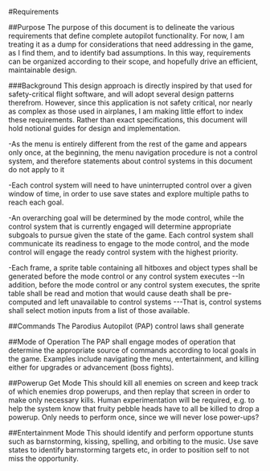 #Requirements

##Purpose
The purpose of this document is to delineate the various requirements that define complete autopilot functionality. For now, I am treating it as a dump for considerations that need addressing in the game, as I find them, and to identify bad assumptions. In this way, requirements can be organized according to their scope, and hopefully drive an efficient, maintainable design.

###Background
This design approach is directly inspired by that used for safety-critical flight software, and will adopt several design patterns therefrom.  However, since this application is not safety critical, nor nearly as complex as those used in airplanes, I am making little effort to index these requirements. Rather than exact specifications, this document will hold notional guides for design and implementation.

-As the menu is entirely different from the rest of the game and appears only once, at the beginning, the menu navigation procedure is not a control system, and therefore statements about control systems in this document do not apply to it

-Each control system will need to have uninterrupted control over a given window of time, in order to use save states and explore multiple paths to reach each goal.

-An overarching goal will be determined by the mode control, while the control system that is currently engaged will determine appropriate subgoals to pursue given the state of the game. Each control system shall communicate its readiness to engage to the mode control, and the mode control will engage the ready control system with the highest priority.

-Each frame, a sprite table containing all hitboxes and object types shall be generated before the mode control or any control system executes
--In addition, before the mode control or any control system executes, the sprite table shall be read and motion that would cause death shall be pre-computed and left unavailable to control systems
---That is, control systems shall select motion inputs from a list of those available.


##Commands
The Parodius Autopilot (PAP) control laws shall generate 

##Mode of Operation
The PAP shall engage modes of operation that determine the appropriate source of commands according to local goals in the game. Examples include navigating the menu, entertainment, and killing either for upgrades or advancement (boss fights).

##Powerup Get Mode
This should kill all enemies on screen and keep track of which enemies drop powerups, and then replay that screen in order to make only necessary kills.
Human experimentation will be required, e.g. to help the system know that fruity pebble heads have to all be killed to drop a powerup.
Only needs to perform once, since we will never lose power-ups?

##Entertainment Mode
This should identify and perform opportune stunts such as barnstorming, kissing, spelling, and orbiting to the music.
Use save states to identify barnstorming targets etc, in order to position self to not miss the opportunity.
